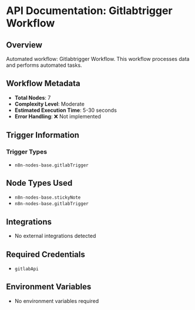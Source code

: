 # API Documentation: Gitlabtrigger Workflow

## Overview
Automated workflow: Gitlabtrigger Workflow. This workflow processes data and performs automated tasks.

## Workflow Metadata
- **Total Nodes**: 7
- **Complexity Level**: Moderate
- **Estimated Execution Time**: 5-30 seconds
- **Error Handling**: ❌ Not implemented

## Trigger Information
### Trigger Types
- `n8n-nodes-base.gitlabTrigger`

## Node Types Used
- `n8n-nodes-base.stickyNote`
- `n8n-nodes-base.gitlabTrigger`

## Integrations
- No external integrations detected

## Required Credentials
- `gitlabApi`

## Environment Variables
- No environment variables required
